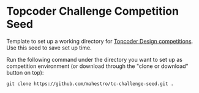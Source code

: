 # Topcoder Challenge Competition Seed

Template to set up a working directory for [Topcoder Design competitions](https://www.topcoder.com/challenges/). Use this seed to save set up time.

Run the following command under the directory you want to set up as competition environment (or download through the "clone or download" button on top):

```
git clone https://github.com/mahestro/tc-challenge-seed.git .
```